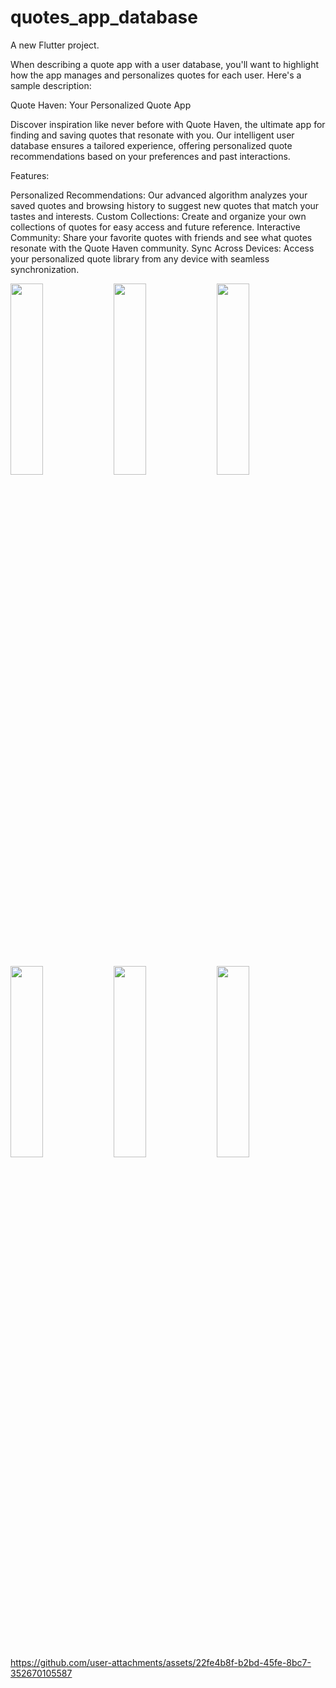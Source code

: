 # quotes_app_database

A new Flutter project.

When describing a quote app with a user database, you'll want to highlight how the app manages and personalizes quotes for each user. Here's a sample description:

Quote Haven: Your Personalized Quote App

Discover inspiration like never before with Quote Haven, the ultimate app for finding and saving quotes that resonate with you. Our intelligent user database ensures a tailored experience, offering personalized quote recommendations based on your preferences and past interactions.

Features:

Personalized Recommendations: Our advanced algorithm analyzes your saved quotes and browsing history to suggest new quotes that match your tastes and interests.
Custom Collections: Create and organize your own collections of quotes for easy access and future reference.
Interactive Community: Share your favorite quotes with friends and see what quotes resonate with the Quote Haven community.
Sync Across Devices: Access your personalized quote library from any device with seamless synchronization.

<p>
      <img src="https://github.com/user-attachments/assets/15c88372-fdd5-4c3b-828b-7f4882db3b02" height=28% width=32%>
<img src="https://github.com/user-attachments/assets/34ed4b27-05d9-4bd4-90b9-242f0632d572" height=28% width=32%>
    <img src="https://github.com/user-attachments/assets/34c0a0ed-3edd-4018-ae24-9d1a2c4b80bc" height=28% width=32%>
   <img src="https://github.com/user-attachments/assets/b19df839-2ad1-4393-b991-1c33f9aae83f" height=28% width=32%>
    <img src="https://github.com/user-attachments/assets/4ed0ef40-4445-43b8-9147-25497af0fbde" height=28% width=32%>
      <img src="https://github.com/user-attachments/assets/c2610682-e553-4925-b500-1ab50b02dc9c" height=28% width=32%>



</p>

https://github.com/user-attachments/assets/22fe4b8f-b2bd-45fe-8bc7-352670105587



